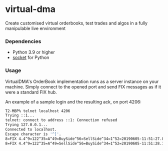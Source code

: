 # virtual-dma
Create customised virtual orderbooks, test trades and algos in a fully manipulable live environment

### Dependencies
* Python 3.9 or higher
* [socket](https://docs.python.org/3/library/socket.html) for Python

### Usage

VirtualDMA's OrderBook implementation runs as a server instance on your machine. Simply connect to the opened port and send FIX messages as if it were a standard FIX hub.

An example of a sample login and the resulting ack, on port 4206:

```bash
T2-MBP% telnet localhost 4206
Trying ::1...
telnet: connect to address ::1: Connection refused
Trying 127.0.0.1...
Connected to localhost.
Escape character is '^]'.
8=FIX 4.4^9=122^35=A^49=BuySide^56=SellSide^34=1^52=20190605-11:51:27.848^1128=9^98=0^108=30^141=Y^553=BuySideUser^554=BuyPassword^1137=9^10=079^
8=FIX 4.4^9=122^35=A^49=SellSide^56=BuySide^34=1^52=20190605-11:51:28.162^1128=9^98=0^108=30^141=Y^553=BuySideUser^1137=9^10=079^
```